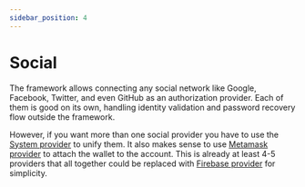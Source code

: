 ```yaml
---
sidebar_position: 4
---
```


# Social

The framework allows connecting any social network like Google, Facebook, Twitter, and even GitHub as an authorization
provider. Each of them is good on its own, handling identity validation and password recovery flow outside the framework.

However, if you want more than one social provider you have to use
the [System provider](/api/authorization/system/) to unify them. It also makes sense to
use [Metamask provider](/api/authorization/metamask/) to attach the wallet to the account.
This is already at least 4-5 providers that all together could be replaced
with [Firebase provider](/api/authorization/firebase/) for simplicity.


